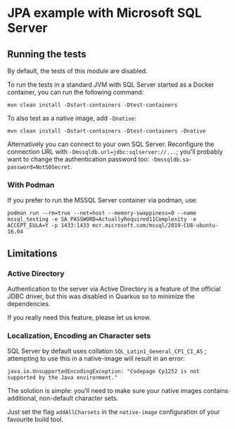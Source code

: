 # JPA example with Microsoft SQL Server

## Running the tests

By default, the tests of this module are disabled.

To run the tests in a standard JVM with SQL Server started as a Docker container, you can run the following command:

```
mvn clean install -Dstart-containers -Dtest-containers
```

To also test as a native image, add `-Dnative`:

```
mvn clean install -Dstart-containers -Dtest-containers -Dnative
```

Alternatively you can connect to your own SQL Server.
Reconfigure the connection URL with `-Dmssqldb.url=jdbc:sqlserver://...`;
you'll probably want to change the authentication password too: `-Dmssqldb.sa-password=NotS0Secret`.

### With Podman

If you prefer to run the MSSQL Server container via podman, use:

```
podman run --rm=true --net=host --memory-swappiness=0 --name mssql_testing -e SA_PASSWORD=ActuallyRequired11Complexity -e ACCEPT_EULA=Y -p 1433:1433 mcr.microsoft.com/mssql/2019-CU8-ubuntu-16.04
```

## Limitations

### Active Directory

Authentication to the server via Active Directory is a feature of the official JDBC driver, but this was disabled in Quarkus so to minimize the dependencies.

If you really need this feature, please let us know.

### Localization, Encoding an Character sets

SQL Server by default uses collation `SQL_Latin1_General_CP1_CI_AS` ; attempting to use this in a native-image will result in an error:

    java.io.UnsupportedEncodingException: "Codepage Cp1252 is not supported by the Java environment."

The solution is simple: you'll need to make sure your native images contains additional, non-default character sets.

Just set the flag `addAllCharsets` in the `native-image` configuration of your favourite build tool.
